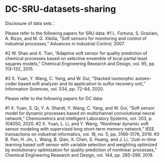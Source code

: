 # DC-SRU-datasets-sharing
Disclosure of data sets：

Please refer to the following papers for SRU data:
#1 L. Fortuna, S. Graziani, A. Rizzo, and M. G. Xibilia, “Soft sensors for monitoring and control of industrial processes,” Advances in Industrial Control, 2007.

#2 W. Shao and X. Tian, “Adaptive soft sensor for quality prediction of chemical processes based on selective ensemble of local partial least squares models,” Chemical Engineering Research and Design, vol. 95, pp. 113–132, 2015.

#3 X. Yuan, Y. Wang, C. Yang, and W. Gui, “Stacked isomorphic autoen-coder based soft analyzer and its application to sulfur recovery unit,” Information Sciences, vol. 534, pp. 72–84, 2020.

Please refer to the following papers for DC data:

#1 X. Yuan, S. Qi, Y. A. Shardt, Y. Wang, C. Yang, and W. Gui, “Soft sensor model for dynamic processes based on multichannel convolutional neural network,” Chemometrics and Intelligent Laboratory Systems, vol. 203, p. 104050, 2020.
#2 X. Yuan, L. Li, and Y. Wang, “Nonlinear dynamic soft sensor modeling with supervised long short-term memory network,” IEEE transactions on industrial informatics, vol. 16, no. 5, pp. 3168–3176, 2019.
#3 B. Pan, H. Jin, L. Wang, B. Qian, X. Chen, S. Huang, and J. Li, “Just-in-time learning based soft sensor with variable selection and weighting optimized by evolutionary optimization for quality prediction of nonlinear processes,” Chemical Engineering Research and Design, vol. 144, pp. 285–299, 2019.
